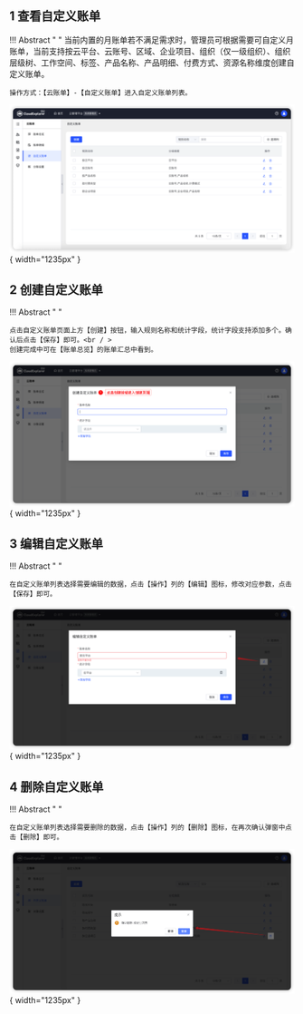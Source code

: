 
## 1 查看自定义账单

!!! Abstract " "
    当前内置的月账单若不满足需求时，管理员可根据需要可自定义月账单，当前支持按云平台、云账号、区域、企业项目、组织（仅一级组织）、组织层级树、工作空间、标签、产品名称、产品明细、付费方式、资源名称维度创建自定义账单。
    
    操作方式：【云账单】-【自定义账单】进入自定义账单列表。

![自定义账单查看](../../img/finance-management/custom_bill/自定义账单查看.png){ width="1235px" }

## 2 创建自定义账单

!!! Abstract " "

    点击自定义账单页面上方【创建】按钮，输入规则名称和统计字段，统计字段支持添加多个。确认后点击【保存】即可。<br / >
    创建完成中可在【账单总览】的账单汇总中看到。

![自定义账单创建](../../img/finance-management/custom_bill/自定义账单创建.png){ width="1235px" }

## 3 编辑自定义账单

!!! Abstract " "

    在自定义账单列表选择需要编辑的数据，点击【操作】列的【编辑】图标，修改对应参数，点击【保存】即可。

![自定义账单编辑](../../img/finance-management/custom_bill/自定义账单编辑.png){ width="1235px" }

## 4 删除自定义账单

!!! Abstract " "

    在自定义账单列表选择需要删除的数据，点击【操作】列的【删除】图标，在再次确认弹窗中点击【删除】即可。

![自定义账单删除](../../img/finance-management/custom_bill/自定义账单删除.png){ width="1235px" }